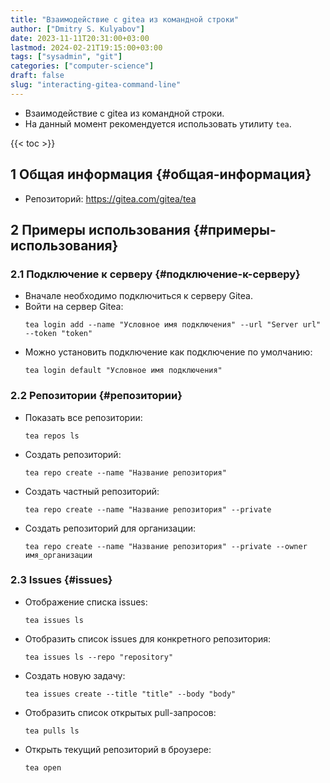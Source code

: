 ```yaml
---
title: "Взаимодействие с gitea из командной строки"
author: ["Dmitry S. Kulyabov"]
date: 2023-11-11T20:31:00+03:00
lastmod: 2024-02-21T19:15:00+03:00
tags: ["sysadmin", "git"]
categories: ["computer-science"]
draft: false
slug: "interacting-gitea-command-line"
---
```


-   Взаимодействие с gitea из командной строки.
-   На данный момент рекомендуется использовать утилиту `tea`.

<!--more-->

{{< toc >}}


## <span class="section-num">1</span> Общая информация {#общая-информация}

-   Репозиторий: <https://gitea.com/gitea/tea>


## <span class="section-num">2</span> Примеры использования {#примеры-использования}


### <span class="section-num">2.1</span> Подключение к серверу {#подключение-к-серверу}

-   Вначале необходимо подключиться к серверу Gitea.
-   Войти на сервер Gitea:
    ```shell
    tea login add --name "Условное имя подключения" --url "Server url" --token "token"
    ```
-   Можно установить подключение как подключение по умолчанию:
    ```shell
    tea login default "Условное имя подключения"
    ```


### <span class="section-num">2.2</span> Репозитории {#репозитории}

-   Показать все репозитории:
    ```shell
    tea repos ls
    ```
-   Создать репозиторий:
    ```shell
    tea repo create --name "Название репозитория"
    ```
-   Создать частный репозиторий:
    ```shell
    tea repo create --name "Название репозитория" --private
    ```
-   Создать репозиторий для организации:
    ```shell
    tea repo create --name "Название репозитория" --private --owner имя_организации
    ```


### <span class="section-num">2.3</span> Issues {#issues}

-   Отображение списка issues:
    ```shell
    tea issues ls
    ```

-   Отобразить список issues для конкретного репозитория:
    ```shell
    tea issues ls --repo "repository"
    ```

-   Создать новую задачу:
    ```shell
    tea issues create --title "title" --body "body"
    ```

-   Отобразить список открытых pull-запросов:
    ```shell
    tea pulls ls
    ```

-   Открыть текущий репозиторий в броузере:
    ```shell
    tea open
    ```
